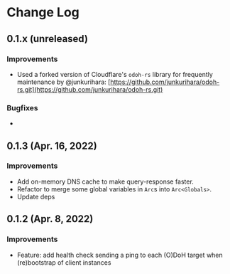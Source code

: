# Change Log
<!--
## 1.x.x (unreleased)

### Improvements

-

### Bugfixes

-

You should also include the user name that made the change.
-->

## 0.1.x (unreleased)

### Improvements

- Used a forked version of Cloudflare's `odoh-rs` library for frequently maintenance by @junkurihara: [https://github.com/junkurihara/odoh-rs.git](https://github.com/junkurihara/odoh-rs.git)

### Bugfixes

-

## 0.1.3 (Apr. 16, 2022)

### Improvements

- Add on-memory DNS cache to make query-response faster.
- Refactor to merge some global variables in `Arc`s into `Arc<Globals>`.
- Update deps

## 0.1.2 (Apr. 8, 2022)

### Improvements

- Feature: add health check sending a ping to each (O)DoH target when (re)bootstrap of client instances
